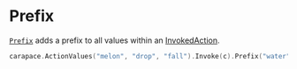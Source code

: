 # Prefix

[`Prefix`](https://pkg.go.dev/github.com/carapace-sh/carapace#InvokedAction.Prefix) adds a prefix to all values within an [InvokedAction](../invokedAction.md).

```go
carapace.ActionValues("melon", "drop", "fall").Invoke(c).Prefix("water").ToA()
```

